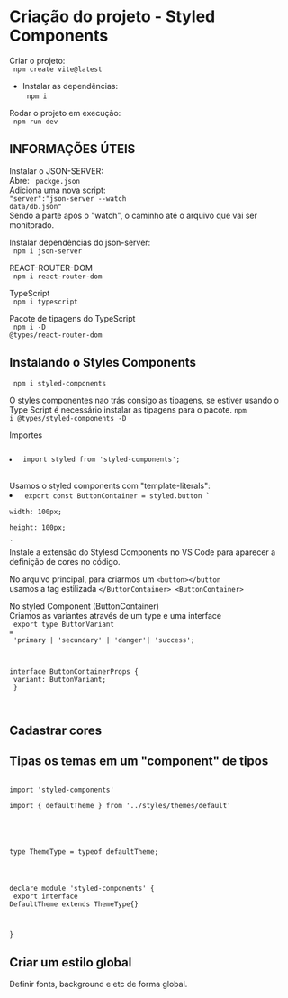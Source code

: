 <h1> Criação do projeto  - Styled Components </h1>

Criar o projeto: <br>
<code> npm create vite@latest </code>

-  Instalar as dependências: <br>
   <code> npm i </code>

Rodar o projeto em execução:<br>
<code> npm run dev </code>

## INFORMAÇÕES ÚTEIS

Instalar o JSON-SERVER:
<br> Abre: <code> packge.json </code>
<br> Adiciona uma nova script: <br>
<code>"server":"json-server --watch data/db.json" </code>
<br>Sendo a parte após o "watch", o caminho até o arquivo que vai ser monitorado.

Instalar dependências do json-server: <br>
<code> npm i json-server </code>

REACT-ROUTER-DOM <br>
<code> npm i react-router-dom </code>

TypeScript <br>
<code> npm i typescript </code>

Pacote de tipagens do TypeScript <br>
<code> npm i -D @types/react-router-dom</code>

## Instalando o Styles Components <br>

<code> npm i styled-components</code>

O styles componentes nao trás consigo as tipagens, se estiver usando o Type Script é necessário instalar as tipagens para o pacote.
<code>npm i @types/styled-components -D </code>

Importes
<code>

<li> import styled from 'styled-components'; </li>
</code>
<br>
Usamos o styled components com "template-literals":  
<code>
<li> export const ButtonContainer = styled.button `<br>
width: 100px; <br>
height: 100px;<br>
` </code>
<br>
Instale a extensão do Stylesd Components no VS Code para aparecer a definição de cores no código.

No arquivo principal, para criarmos um `<button></button`
<br> usamos a tag estilizada `</ButtonContainer> <ButtonContainer>`

No styled Component (ButtonContainer)<br>
Criamos as variantes através de um type e uma interface <br>
<code> export type ButtonVariant = <br>
'primary | 'secundary' | 'danger'| 'success';

interface ButtonContainerProps {<br>
variant: ButtonVariant;
<br>
}
</code>

<code> </code>

## Cadastrar cores

## Tipas os temas em um "component" de tipos

<code>
import 'styled-components' <br>
import { defaultTheme } from '../styles/themes/default' 
<br><br>

type ThemeType = typeof defaultTheme;
<br><br>

declare module 'styled-components' {<br>
export interface DefaultTheme extends ThemeType{}

}</code>

## Criar um estilo global

Definir fonts, background e etc de forma global.
